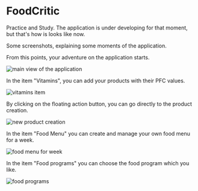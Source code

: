 # FoodCritic
Practice and Study.
The application is under developing for that moment, but that's how is looks like now.

Some screenshots, explaining some moments of the application.

From this points, your adventure on the application starts.

![main view of the application](https://pp.userapi.com/c837522/v837522274/4d98b/-ppfp2B0Pnw.jpg)

In the item "Vitamins", you can add your products with their PFC values.

![vitamins item](https://pp.userapi.com/c837522/v837522274/4d99d/GR88_jDiW08.jpg)

By clicking on the floating action button, you can go directly to the product creation.

![new product creation](https://pp.userapi.com/c837522/v837522274/4d994/N2PHwUoWu_M.jpg)

In the item "Food Menu" you can create and manage your own food menu for a week.

![food menu for week](https://pp.userapi.com/c837522/v837522274/4d9a6/9cUo7AQklzs.jpg)

In the item "Food programs" you can choose the food program which you like.

![food programs](https://pp.userapi.com/c837522/v837522274/4d982/h04m160EeIY.jpg)
